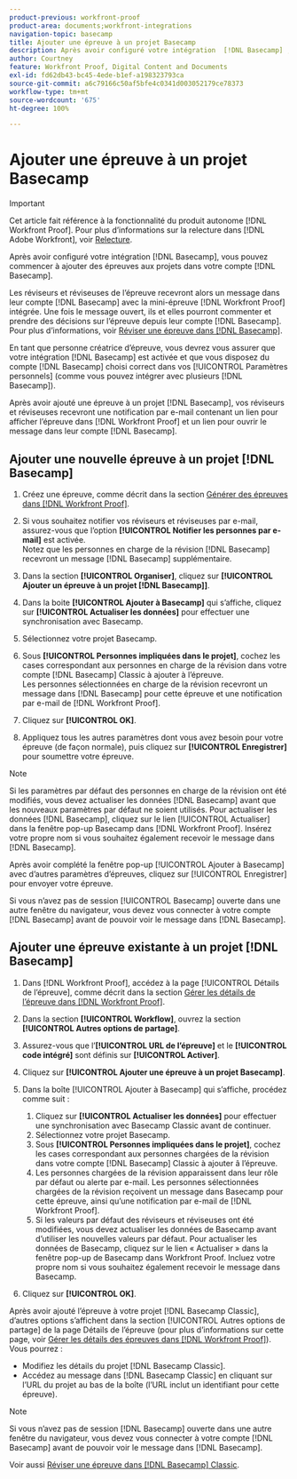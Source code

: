```yaml
---
product-previous: workfront-proof
product-area: documents;workfront-integrations
navigation-topic: basecamp
title: Ajouter une épreuve à un projet Basecamp
description: Après avoir configuré votre intégration  [!DNL Basecamp] , vous pouvez commencer à ajouter des épreuves aux projets dans votre compte  [!DNL Basecamp] .
author: Courtney
feature: Workfront Proof, Digital Content and Documents
exl-id: fd62db43-bc45-4ede-b1ef-a198323793ca
source-git-commit: a6c79166c50af5bfe4c0341d003052179ce78373
workflow-type: tm+mt
source-wordcount: '675'
ht-degree: 100%

---
```


# Ajouter une épreuve à un projet Basecamp

>[!IMPORTANT]
>
>Cet article fait référence à la fonctionnalité du produit autonome [!DNL Workfront Proof]. Pour plus d’informations sur la relecture dans [!DNL Adobe Workfront], voir [Relecture](../../../review-and-approve-work/proofing/proofing.md).

Après avoir configuré votre intégration [!DNL Basecamp], vous pouvez commencer à ajouter des épreuves aux projets dans votre compte [!DNL Basecamp].

Les réviseurs et réviseuses de l’épreuve recevront alors un message dans leur compte [!DNL Basecamp] avec la mini-épreuve [!DNL Workfront Proof] intégrée. Une fois le message ouvert, ils et elles pourront commenter et prendre des décisions sur l’épreuve depuis leur compte [!DNL Basecamp]. Pour plus d’informations, voir  [Réviser une épreuve dans  [!DNL Basecamp]](../../../workfront-proof/wp-integrations/basecamp/review-proof-basecamp.md).

En tant que personne créatrice d’épreuve, vous devrez vous assurer que votre intégration [!DNL Basecamp] est activée et que vous disposez du compte [!DNL Basecamp] choisi correct dans vos [!UICONTROL Paramètres personnels] (comme vous pouvez intégrer avec plusieurs [!DNL Basecamp]).

Après avoir ajouté une épreuve à un projet [!DNL Basecamp], vos réviseurs et réviseuses recevront une notification par e-mail contenant un lien pour afficher l’épreuve dans [!DNL Workfront Proof] et un lien pour ouvrir le message dans leur compte [!DNL Basecamp].

## Ajouter une nouvelle épreuve à un projet [!DNL Basecamp]

1. Créez une épreuve, comme décrit dans la section [Générer des épreuves dans  [!DNL Workfront Proof]](../../../workfront-proof/wp-work-proofsfiles/create-proofs-and-files/generate-proofs.md).
1. Si vous souhaitez notifier vos réviseurs et réviseuses par e-mail, assurez-vous que l’option **[!UICONTROL Notifier les personnes par e-mail]** est activée.\
   Notez que les personnes en charge de la révision [!DNL Basecamp] recevront un message [!DNL Basecamp] supplémentaire.

1. Dans la section **[!UICONTROL Organiser]**, cliquez sur **[!UICONTROL Ajouter un épreuve à un projet [!DNL Basecamp]]**.

1. Dans la boite **[!UICONTROL Ajouter à Basecamp]** qui s’affiche, cliquez sur **[!UICONTROL Actualiser les données]** pour effectuer une synchronisation avec Basecamp.

1. Sélectionnez votre projet Basecamp.
1. Sous **[!UICONTROL Personnes impliquées dans le projet]**, cochez les cases correspondant aux personnes en charge de la révision dans votre compte [!DNL Basecamp] Classic à ajouter à l’épreuve.\
   Les personnes sélectionnées en charge de la révision recevront un message dans [!DNL Basecamp] pour cette épreuve et une notification par e-mail de [!DNL Workfront Proof].

1. Cliquez sur **[!UICONTROL OK]**.
1. Appliquez tous les autres paramètres dont vous avez besoin pour votre épreuve (de façon normale), puis cliquez sur **[!UICONTROL Enregistrer]** pour soumettre votre épreuve.

>[!NOTE]
>
>Si les paramètres par défaut des personnes en charge de la révision ont été modifiés, vous devez actualiser les données [!DNL Basecamp] avant que les nouveaux paramètres par défaut ne soient utilisés. Pour actualiser les données [!DNL Basecamp], cliquez sur le lien [!UICONTROL Actualiser] dans la fenêtre pop-up Basecamp dans [!DNL Workfront Proof]. Insérez votre propre nom si vous souhaitez également recevoir le message dans [!DNL Basecamp].
>
>Après avoir complété la fenêtre pop-up [!UICONTROL Ajouter à Basecamp] avec d’autres paramètres d’épreuves, cliquez sur [!UICONTROL Enregistrer] pour envoyer votre épreuve.
>
>Si vous n’avez pas de session [!UICONTROL Basecamp] ouverte dans une autre fenêtre du navigateur, vous devez vous connecter à votre compte [!DNL Basecamp] avant de pouvoir voir le message dans [!DNL Basecamp].

## Ajouter une épreuve existante à un projet [!DNL Basecamp]

1. Dans [!DNL Workfront Proof], accédez à la page [!UICONTROL Détails de l’épreuve], comme décrit dans la section [Gérer les détails de l’épreuve dans  [!DNL Workfront Proof]](../../../workfront-proof/wp-work-proofsfiles/manage-your-work/manage-proof-details.md).
1. Dans la section **[!UICONTROL Workflow]**, ouvrez la section **[!UICONTROL Autres options de partage]**.

1. Assurez-vous que l’**[!UICONTROL URL de l’épreuve]** et le **[!UICONTROL code intégré]** sont définis sur **[!UICONTROL Activer]**.

1. Cliquez sur **[!UICONTROL Ajouter une épreuve à un projet Basecamp]**.
1. Dans la boîte [!UICONTROL Ajouter à Basecamp] qui s’affiche, procédez comme suit :

   1. Cliquez sur **[!UICONTROL Actualiser les données]** pour effectuer une synchronisation avec Basecamp Classic avant de continuer.
   1. Sélectionnez votre projet Basecamp.
   1. Sous **[!UICONTROL Personnes impliquées dans le projet]**, cochez les cases correspondant aux personnes chargées de la révision dans votre compte [!DNL Basecamp] Classic à ajouter â l’épreuve.
   1. Les personnes chargées de la révision apparaissent dans leur rôle par défaut ou alerte par e-mail. Les personnes sélectionnées chargées de la révision reçoivent un message dans Basecamp pour cette épreuve, ainsi qu’une notification par e-mail de [!DNL Workfront Proof].
   1. Si les valeurs par défaut des réviseurs et réviseuses ont été modifiées, vous devez actualiser les données de Basecamp avant d’utiliser les nouvelles valeurs par défaut. Pour actualiser les données de Basecamp, cliquez sur le lien « Actualiser » dans la fenêtre pop-up de Basecamp dans Workfront Proof. Incluez votre propre nom si vous souhaitez également recevoir le message dans Basecamp.

1. Cliquez sur **[!UICONTROL OK]**.

Après avoir ajouté l’épreuve à votre projet [!DNL Basecamp Classic], d’autres options s’affichent dans la section [!UICONTROL Autres options de partage] de la page Détails de l’épreuve (pour plus d’informations sur cette page, voir [Gérer les détails des épreuves dans  [!DNL Workfront Proof]](../../../workfront-proof/wp-work-proofsfiles/manage-your-work/manage-proof-details.md)). Vous pourrez :

* Modifiez les détails du projet [!DNL Basecamp Classic].
* Accédez au message dans [!DNL Basecamp Classic] en cliquant sur l’URL du projet au bas de la boîte (l’URL inclut un identifiant pour cette épreuve).

>[!NOTE]
>
>Si vous n’avez pas de session [!DNL Basecamp] ouverte dans une autre fenêtre du navigateur, vous devez vous connecter à votre compte [!DNL Basecamp] avant de pouvoir voir le message dans [!DNL Basecamp].

Voir aussi [Réviser une épreuve dans  [!DNL Basecamp]  Classic](../../../workfront-proof/wp-integrations/basecamp-classic/review-proof-basecamp-classic.md).
